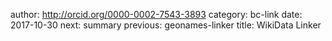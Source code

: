 author: http://orcid.org/0000-0002-7543-3893
category: bc-link
date: 2017-10-30
next: summary
previous: geonames-linker
title: WikiData Linker
